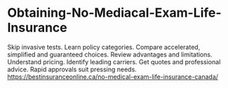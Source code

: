 # Obtaining-No-Mediacal-Exam-Life-Insurance
Skip invasive tests. Learn policy categories. Compare accelerated, simplified and guaranteed choices. Review advantages and limitations. Understand pricing. Identify leading carriers. Get quotes and professional advice. Rapid approvals suit pressing needs.  https://bestinsuranceonline.ca/no-medical-exam-life-insurance-canada/
